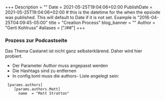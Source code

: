 +++
Description = ""
Date = 2021-05-25T19:04:06+02:00
PublishDate = 2021-05-25T19:04:06+02:00 # this is the datetime for the when the epsiode was published. This will default to Date if it is not set. Example is "2016-04-25T04:09:45-05:00"
title = "Creation Process"
blog_banner = ""
Author = "Gerti Kohlruss"
#aliases = ["/##"]
+++

### Prozess zur Podcastseite
Das Thema Castanet ist nicht ganz selbsterklärend. Daher wird hier probiert.

* Der Parameter Author muss angepasst werden
* Die Hashtags sind zu entfernen
* In config.toml muss die authors- Liste angelegt sein:
```
 [params.authors]
    [params.authors.Matt]
      name	= "Matt Stratton"
```
